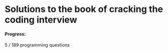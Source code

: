 # Solutions to the book of cracking the coding interview

#### Progress:

5 / 189 programming questions